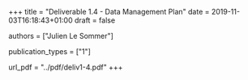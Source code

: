 +++title = "Deliverable 1.4 - Data Management Plan"date = 2019-11-03T16:18:43+01:00draft = false authors = ["Julien Le Sommer"]publication_types = ["1"]url_pdf = "../pdf/deliv1-4.pdf"+++